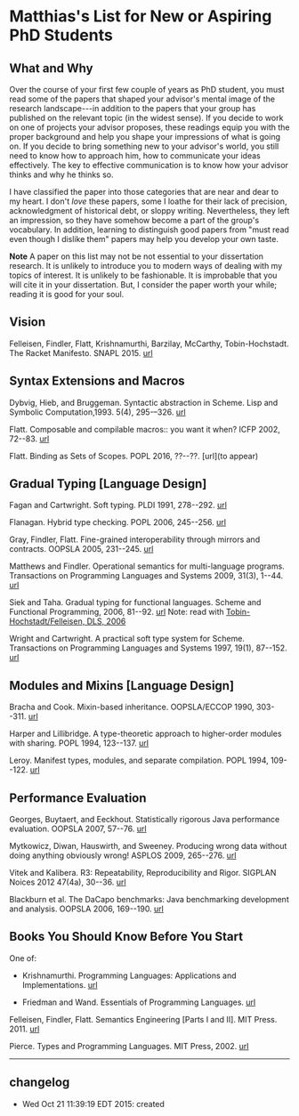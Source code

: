 # Matthias's List for New or Aspiring PhD Students

What and Why
------------

Over the course of your first few couple of years as PhD student, you must
read some of the papers that shaped your advisor's mental image of the
research landscape---in addition to the papers that your group has
published on the relevant topic (in the widest sense). If you decide to
work on one of projects your advisor proposes, these readings equip you
with the proper background and help you shape your impressions of what is
going on. If you decide to bring something new to your advisor's world, you
still need to know how to approach him, how to communicate your ideas
effectively. The key to effective communication is to know how your advisor
thinks and why he thinks so.

I have classified the paper into those categories that are near and dear to
my heart. I don't *love* these papers, some I loathe for their lack of
precision, acknowledgment of historical debt, or sloppy writing.
Nevertheless, they left an impression, so they have somehow become a part
of the group's vocabulary. In addition, learning to distinguish good papers
from "must read even though I dislike them" papers may help you develop
your own taste. 

**Note** A paper on this list may not be not essential to your dissertation
research. It is unlikely to introduce you to modern ways of dealing with my
topics of interest. It is unlikely to be fashionable. It is improbable that
you will cite it in your dissertation. But, I consider the paper worth your
while; reading it is good for your soul.

Vision 
------

Felleisen, Findler, Flatt, Krishnamurthi, Barzilay, McCarthy, Tobin-Hochstadt. 
The Racket Manifesto. 
SNAPL 2015. 
[url](http://www.ccs.neu.edu/home/matthias/manifesto/)

Syntax Extensions and Macros 
----------------------------

Dybvig, Hieb, and Bruggeman. 
Syntactic abstraction in Scheme. 
Lisp and Symbolic Computation,1993. 5(4), 295-–326.
[url](http://link.springer.com/article/10.1007%2FBF01806308#page-1)

Flatt. 
Composable and compilable macros:: you want it when?
ICFP 2002, 72--83.
[url](http://dl.acm.org/citation.cfm?id=581486)

Flatt. 
Binding as Sets of Scopes.
POPL 2016, ??--??.
[url](to appear)

Gradual Typing [Language Design]
--------------------------------

Fagan and Cartwright. 
Soft typing. 
PLDI 1991, 278--292.
[url](http://dl.acm.org/citation.cfm?id=113445.113469&coll=DL&dl=ACM&CFID=723280388&CFTOKEN=84457028)

Flanagan. 
Hybrid type checking. 
POPL 2006, 245--256.
[url](http://dl.acm.org/citation.cfm?id=1111059)

Gray, Findler, Flatt.
Fine-grained interoperability through mirrors and contracts.
OOPSLA 2005, 231--245. 
[url](http://dl.acm.org/citation.cfm?id=1094830)

Matthews and Findler. 
Operational semantics for multi-language programs. 
Transactions on Programming Languages and Systems 2009, 31(3), 1--44.
[url](http://dl.acm.org/citation.cfm?id=1498926.1498930&coll=DL&dl=ACM&CFID=723280388&CFTOKEN=84457028)

Siek and Taha. 
Gradual typing for functional languages. 
Scheme and Functional Programming, 2006, 81--92. 
[url](http://citeseerx.ist.psu.edu/viewdoc/summary?doi=10.1.1.61.8890)
Note: read with [Tobin-Hochstadt/Felleisen, DLS, 2006](http://dl.acm.org/citation.cfm?id=1176755)

Wright and Cartwright. 
A practical soft type system for Scheme.
Transactions on Programming Languages and Systems 1997, 19(1), 87--152.
[url](http://dl.acm.org/citation.cfm?id=239912.239917&coll=DL&dl=ACM&CFID=723280388&CFTOKEN=84457028)

Modules and Mixins [Language Design]
------------------------------------

Bracha and Cook.
Mixin-based inheritance.
OOPSLA/ECCOP 1990, 303--311. 
[url](http://dl.acm.org/citation.cfm?id=97982)

Harper and Lillibridge. 
A type-theoretic approach to higher-order modules with sharing. 
POPL 1994, 123--137.
[url](http://dl.acm.org/citation.cfm?id=174675.176927&coll=DL&dl=ACM&CFID=723280388&CFTOKEN=84457028)

Leroy. 
Manifest types, modules, and separate compilation. 
POPL 1994, 109--122.
[url](http://dl.acm.org/citation.cfm?id=174675.176926&coll=DL&dl=ACM&CFID=723280388&CFTOKEN=84457028)

Performance Evaluation 
----------------------

Georges, Buytaert, and Eeckhout.
Statistically rigorous Java performance evaluation.
OOPSLA 2007, 57--76.
[url](http://dl.acm.org/citation.cfm?id=1297033)

Mytkowicz, Diwan, Hauswirth, and Sweeney.
Producing wrong data without doing anything obviously wrong!
ASPLOS 2009, 265--276.
[url](http://dl.acm.org/citation.cfm?id=1508275)

Vitek and Kalibera.
R3: Repeatability, Reproducibility and Rigor.
SIGPLAN Noices 2012 47(4a), 30--36.
[url](http://dl.acm.org/citation.cfm?id=2442781)

Blackburn et al. 
The DaCapo benchmarks: Java benchmarking development and analysis.
OOPSLA 2006, 169--190.
[url](http://dl.acm.org/citation.cfm?id=1167488)

Books You Should Know Before You Start
--------------------------------------

One of:

* Krishnamurthi. 
Programming Languages: Applications and Implementations. 
[url](https://cs.brown.edu/~sk/Publications/Books/ProgLangs/2007-04-26/)

* Friedman and Wand. 
Essentials of Programming Languages. 
[url](http://www.eopl3.com)

Felleisen, Findler, Flatt. 
Semantics Engineering [Parts I and II].
MIT Press. 2011. 
[url](http://redex.racket-lang.org)

Pierce. 
Types and Programming Languages. 
MIT Press, 2002.
[url](http://www.cis.upenn.edu/~bcpierce/tapl/index.html)

----
## changelog
* Wed Oct 21 11:39:19 EDT 2015: created 
